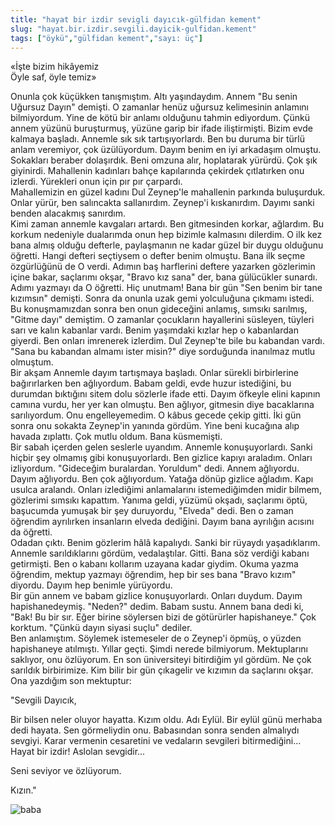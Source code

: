 ```yaml
---
title: "hayat bir izdir sevigli dayıcık-gülfidan kement"
slug: "hayat.bir.izdir.sevgili.dayicik-gulfidan.kement"
tags: ["öykü","gülfidan kement","sayı: üç"]
---
```

«İşte bizim hikâyemiz    
Öyle saf, öyle temiz»

Onunla çok küçükken tanışmıştım. Altı yaşındaydım. Annem "Bu senin
Uğursuz Dayın" demişti. O zamanlar henüz uğursuz kelimesinin anlamını
bilmiyordum. Yine de kötü bir anlamı olduğunu tahmin ediyordum. Çünkü
annem yüzünü buruşturmuş, yüzüne garip bir ifade iliştirmişti. Bizim
evde kalmaya başladı. Annemle sık sık tartışıyorlardı. Ben bu duruma bir
türlü anlam veremiyor, çok üzülüyordum. Dayım benim en iyi arkadaşım
olmuştu. Sokakları beraber dolaşırdık. Beni omzuna alır, hoplatarak
yürürdü. Çok şık giyinirdi. Mahallenin kadınları bahçe kapılarında
çekirdek çıtlatırken onu izlerdi. Yürekleri onun için pır pır çarpardı.  
Mahallemizin en güzel kadını Dul Zeynep'le mahallenin parkında
buluşurduk. Onlar yürür, ben salıncakta sallanırdım. Zeynep'i
kıskanırdım. Dayımı sanki benden alacakmış sanırdım.  
Kimi zaman annemle kavgaları artardı. Ben gitmesinden korkar, ağlardım.
Bu korkum nedeniyle dualarımda onun hep bizimle kalmasını dilerdim. O
ilk kez bana almış olduğu defterle, paylaşmanın ne kadar güzel bir duygu
olduğunu öğretti. Hangi defteri seçtiysem o defter benim olmuştu. Bana
ilk seçme özgürlüğünü de O verdi. Adımın baş harflerini deftere yazarken
gözlerimin içine bakar, saçlarımı okşar, "Bravo kız sana" der, bana
gülücükler sunardı. Adımı yazmayı da O öğretti. Hiç unutmam! Bana bir
gün "Sen benim bir tane kızımsın" demişti. Sonra da onunla uzak gemi
yolculuğuna çıkmamı istedi. Bu konuşmamızdan sonra ben onun gideceğini
anlamış, sımsıkı sarılmış, "Gitme dayı" demiştim. O zamanlar çocukların
hayallerini süsleyen, tüyleri sarı ve kalın kabanlar vardı. Benim
yaşımdaki kızlar hep o kabanlardan giyerdi. Ben onları imrenerek
izlerdim. Dul Zeynep'te bile bu kabandan vardı. "Sana bu kabandan almamı
ister misin?" diye sorduğunda inanılmaz mutlu olmuştum.  
Bir akşam Annemle dayım tartışmaya başladı. Onlar sürekli birbirlerine
bağırırlarken ben ağlıyordum. Babam geldi, evde huzur istediğini, bu
durumdan bıktığını sitem dolu sözlerle ifade etti. Dayım öfkeyle elini
kapının camına vurdu, her yer kan olmuştu. Ben ağlıyor, gitmesin diye
bacaklarına sarılıyordum. Onu engelleyemedim. O kâbus gecede çekip
gitti. İki gün sonra onu sokakta Zeynep'in yanında gördüm. Yine beni
kucağına alıp havada zıplattı. Çok mutlu oldum. Bana küsmemişti.  
Bir sabah içerden gelen seslerle uyandım. Annemle konuşuyorlardı. Sanki
hiçbir şey olmamış gibi konuşuyorlardı. Ben gizlice kapıyı araladım.
Onları izliyordum. "Gideceğim buralardan. Yoruldum" dedi. Annem
ağlıyordu. Dayım ağlıyordu. Ben çok ağlıyordum. Yatağa dönüp gizlice
ağladım. Kapı usulca aralandı. Onları izlediğimi anlamalarını
istemediğimden midir bilmem, gözlerimi sımsıkı kapattım. Yanıma geldi,
yüzümü okşadı, saçlarımı öptü, başucumda yumuşak bir şey duruyordu,
"Elveda" dedi. Ben o zaman öğrendim ayrılırken insanların elveda
dediğini. Dayım bana ayrılığın acısını da öğretti.  
Odadan çıktı. Benim gözlerim hâlâ kapalıydı. Sanki bir rüyaydı
yaşadıklarım. Annemle sarıldıklarını gördüm, vedalaştılar. Gitti. Bana
söz verdiği kabanı getirmişti. Ben o kabanı kollarım uzayana kadar
giydim. Okuma yazma öğrendim, mektup yazmayı öğrendim, hep bir ses bana
"Bravo kızım" diyordu. Dayım hep benimle yürüyordu.  
Bir gün annem ve babam gizlice konuşuyorlardı. Onları duydum. Dayım
hapishanedeymiş. "Neden?" dedim. Babam sustu. Annem bana dedi ki, "Bak!
Bu bir sır. Eğer birine söylersen bizi de götürürler hapishaneye." Çok
korktum. "Çünkü dayın siyasi suçlu" dediler.  
Ben anlamıştım. Söylemek istemeseler de o Zeynep'i öpmüş, o yüzden
hapishaneye atılmıştı. Yıllar geçti. Şimdi nerede bilmiyorum.
Mektuplarını saklıyor, onu özlüyorum. En son üniversiteyi bitirdiğim yıl
gördüm. Ne çok sarıldık birbirimize. Kim bilir bir gün çıkagelir ve
kızımın da saçlarını okşar.  
Ona yazdığım son mektuptur:

"Sevgili Dayıcık,

Bir bilsen neler oluyor hayatta. Kızım oldu. Adı Eylül. Bir eylül günü
merhaba dedi hayata. Sen görmeliydin onu. Babasından sonra senden
almalıydı sevgiyi. Karar vermenin cesaretini ve vedaların sevgileri
bitirmediğini... Hayat bir izdir! Aslolan sevgidir...

Seni seviyor ve özlüyorum.

Kızın."


![baba](/img/ky03_04.jpg)